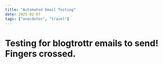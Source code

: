 ```yaml
---
title: "Automated Email Testing"
date: 2025-02-07
tags: ["anecdotes", "travel"]
---
```


# Testing for blogtrottr emails to send! Fingers crossed.
